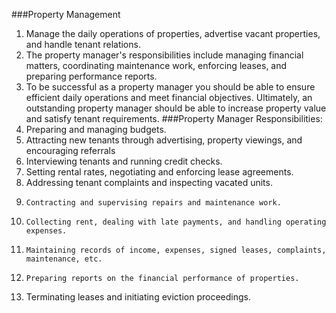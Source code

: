 ###Property Management
1. Manage the daily operations of properties, advertise vacant properties, and handle tenant relations. 
2. The property manager's responsibilities include managing financial matters, coordinating maintenance work, enforcing leases, and preparing performance reports.
3. To be successful as a property manager you should be able to ensure efficient daily operations and meet financial objectives. Ultimately, an outstanding property manager should be able to increase property value and satisfy tenant requirements.
###Property Manager Responsibilities:
1. Preparing and managing budgets.
2.  Attracting new tenants through advertising, property viewings, and encouraging referrals
3.  Interviewing tenants and running credit checks.
4.   Setting rental rates, negotiating and enforcing lease agreements.
5.    Addressing tenant complaints and inspecting vacated units.
6.     Contracting and supervising repairs and maintenance work.
7.     Collecting rent, dealing with late payments, and handling operating expenses.
8.     Maintaining records of income, expenses, signed leases, complaints, maintenance, etc.
9.     Preparing reports on the financial performance of properties.
10.    Terminating leases and initiating eviction proceedings.
